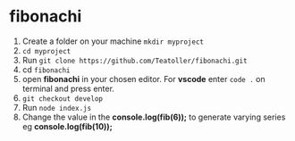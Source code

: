 # fibonachi

1. Create a folder on your machine `mkdir myproject`
2. `cd myproject`
3. Run `git clone https://github.com/Teatoller/fibonachi.git`
4. cd `fibonachi`
5. open **fibonachi** in your chosen editor. For **vscode** enter `code .` on terminal and press enter.
6. `git checkout develop`
7. Run `node index.js`
8. Change the value in the **console.log(fib(6));** to generate varying series eg __console.log(fib(10));__